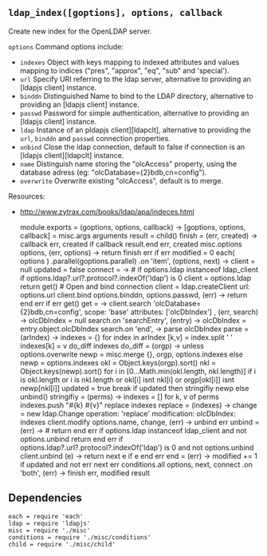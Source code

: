 
`ldap_index([goptions], options, callback`
------------------------------------------

Create new index for the OpenLDAP server.

`options`           Command options include:
*   `indexes`       Object with keys mapping to indexed attributes and values mapping to indices ("pres", "approx", "eq", "sub" and 'special').
*   `url`           Specify URI referring to the ldap server, alternative to providing an [ldapjs client] instance.
*   `binddn`        Distinguished Name to bind to the LDAP directory, alternative to providing an [ldapjs client] instance.
*   `passwd`        Password for simple authentication, alternative to providing an [ldapjs client] instance.
*   `ldap`          Instance of an pldapjs client][ldapclt], alternative to providing the `url`, `binddn` and `passwd` connection properties.
*   `unbind`        Close the ldap connection, default to false if connection is an [ldapjs client][ldapclt] instance.
*   `name`          Distinguish name storing the "olcAccess" property, using the database adress (eg: "olcDatabase={2}bdb,cn=config").
*   `overwrite`     Overwrite existing "olcAccess", default is to merge.

Resources:
-   http://www.zytrax.com/books/ldap/apa/indeces.html

    module.exports = (goptions, options, callback) ->
      [goptions, options, callback] = misc.args arguments
      result = child()
      finish = (err, created) ->
        callback err, created if callback
        result.end err, created
      misc.options options, (err, options) ->
        return finish err if err
        modified = 0
        each( options )
        .parallel(goptions.parallel)
        .on 'item', (options, next) ->
          client = null
          updated = false
          connect = ->
            # if options.ldap instanceof ldap_client
            if options.ldap?.url?.protocol?.indexOf('ldap') is 0
              client = options.ldap
              return get()
            # Open and bind connection
            client = ldap.createClient url: options.url
            client.bind options.binddn, options.passwd, (err) ->
              return end err if err
              get()
          get = ->
            client.search 'olcDatabase={2}bdb,cn=config',
                scope: 'base'
                attributes: ['olcDbIndex']
            , (err, search) ->
              olcDbIndex = null
              search.on 'searchEntry', (entry) ->
                olcDbIndex = entry.object.olcDbIndex
              search.on 'end', ->
                parse olcDbIndex
          parse = (arIndex) ->
            indexes = {}
            for index in arIndex
              [k,v] = index.split ' '
              indexes[k] = v
            do_diff indexes
          do_diff = (orgp) ->
            unless options.overwrite
              newp = misc.merge {}, orgp, options.indexes
            else
              newp = options.indexes
            okl = Object.keys(orgp).sort()
            nkl = Object.keys(newp).sort()
            for i in [0...Math.min(okl.length, nkl.length)]
              if i is okl.length or i is nkl.length or okl[i] isnt nkl[i] or orgp[okl[i]] isnt newp[nkl[i]]
                updated = true
                break
            if updated then stringifiy newp else unbind()
          stringifiy = (perms) ->
            indexes = []
            for k, v of perms
              indexes.push "#{k} #{v}"
            replace indexes
          replace = (indexes) ->
            change = new ldap.Change
              operation: 'replace'
              modification:
                olcDbIndex: indexes
            client.modify options.name, change, (err) ->
              unbind err
          unbind = (err) ->
            # return end err if options.ldap instanceof ldap_client and not options.unbind
            return end err if options.ldap?.url?.protocol?.indexOf('ldap') is 0 and not options.unbind
            client.unbind (e) ->
              return next e if e
              end err
          end = (err) ->
            modified += 1 if updated and not err
            next err
          conditions.all options, next, connect
        .on 'both', (err) ->
          finish err, modified
      result

## Dependencies

    each = require 'each'
    ldap = require 'ldapjs'
    misc = require './misc'
    conditions = require './misc/conditions'
    child = require './misc/child'




